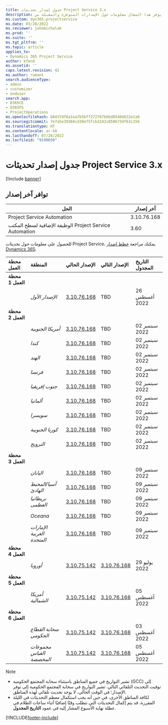 ```yaml
---
title: جدول إصدار تحديثات Project Service 3.x
description: يوفر هذا المقال معلومات حول الإصدارات المتوفرة والمقبلة من Dynamics 365 Project Service Automation.
ms.custom: dyn365-projectservice
ms.date: 03/28/2022
ms.reviewer: johnmichalak
ms.prod: ''
ms.suite: ''
ms.tgt_pltfrm: ''
ms.topic: article
applies_to:
- Dynamics 365 Project Service
author: kfend
ms.assetid: ''
caps.latest.revision: 42
ms.author: rumant
search.audienceType:
- admin
- customizer
- enduser
search.app:
- D365CE
- D365PS
- ProjectOperations
ms.openlocfilehash: b8437df6a1ea7b5bff272767b6bd0540d632e1a0
ms.sourcegitcommit: 7e7a5e39360cd30ef5fcb3242c050673df63c156
ms.translationtype: HT
ms.contentlocale: ar-SA
ms.lasthandoff: 07/26/2022
ms.locfileid: "9190650"
---
```

# <a name="update-release-schedule-for-project-service-3x"></a>جدول إصدار تحديثات Project Service 3.x

[!include [banner](../includes/psa-now-project-operations.md)]

## <a name="latest-version-availability"></a>توافر آخر إصدار

| الحل  | آخر إصدار |
|-------|----|
| Project Service Automation    | 3.10.76.168  |
| الوظيفة الإضافية لسطح المكتب Project Service Automation                | 3.60          |

للحصول على معلومات حول تحديثات Project Service، يمكنك مراجعة [خطط إصدار Dynamics 365](/dynamics365/release-plans/). 

| محطة العمل  | المنطقة | الإصدار الحالي | الإصدار التالي |  التاريخ المجدول
| :---   | :---   | :---   | :---   |:---   |         
|<strong>محطة العمل 1</strong> | |  |  | |
| | <i>الإصدار الأول</i> | [3.10.76.168](whats-new-ur-45.md) | TBD | 26 ‏‏أغسطس 2022
|<strong>محطة العمل 2</strong> | |  |  | |
| | <i>أمريكا الجنوبية</i> | [3.10.76.168](whats-new-ur-45.md) | TBD | 02 سبتمبر 2022
| | <i>كندا</i> | [3.10.76.168](whats-new-ur-45.md) | TBD | 02 سبتمبر 2022
| | <i>الهند</i> | [3.10.76.168](whats-new-ur-45.md) | TBD | 02 سبتمبر 2022
| | <i>فرنسا</i> | [3.10.76.168](whats-new-ur-45.md) | TBD | 02 سبتمبر 2022
| | <i>جنوب إفريقيا</i> | [3.10.76.168](whats-new-ur-45.md) | TBD | 02 سبتمبر 2022
| | <i>ألمانيا</i> | [3.10.76.168](whats-new-ur-45.md) | TBD | 02 سبتمبر 2022
| | <i>سويسرا</i> | [3.10.76.168](whats-new-ur-45.md) | TBD | 02 سبتمبر 2022
| | <i>كوريا الجنوبية</i> | [3.10.76.168](whats-new-ur-45.md) | TBD | 02 سبتمبر 2022
| | <i>النرويج</i> | [3.10.76.168](whats-new-ur-45.md) | TBD | 02 سبتمبر 2022
|<strong>محطة العمل 3</strong> | |  |  | |
| | <i>اليابان</i> | [3.10.76.168](whats-new-ur-45.md) | TBD | 09 سبتمبر 2022
| | <i>آسيا/المحيط الهادئ</i> | [3.10.76.168](whats-new-ur-45.md) | TBD | 09 سبتمبر 2022
| | <i>بريطانيا العظمى</i> | [3.10.76.168](whats-new-ur-45.md) | TBD | 09 سبتمبر 2022
| | <i>Oceana</i> | [3.10.76.168](whats-new-ur-45.md) | TBD | 09 سبتمبر 2022
| | <i>الإمارات العربية المتحدة</i> | [3.10.76.168](whats-new-ur-45.md) | TBD | 09 سبتمبر 2022
|<strong>محطة العمل 4</strong> | |  |  | |
| | <i>‏‏أوروبا</i> | [3.10.75.142](whats-new-ur-44.md) | [3.10.76.168](whats-new-ur-45.md) | 29 يوليو 2022
|<strong>محطة العمل 5</strong> | |  |  | |
| | <i>أمريكا الشمالية</i> | [3.10.75.142](whats-new-ur-44.md) | [3.10.76.168](whats-new-ur-45.md) | 05 ‏‏أغسطس 2022
|<strong>محطة العمل 6</strong> | |  |  | |
| | <i>سحابة القطاع الحكومي</i> | [3.10.75.142](whats-new-ur-44.md) | [3.10.76.168](whats-new-ur-45.md) | 03 ‏‏أغسطس 2022
| | <i>مجموعات القياس المخصصة</i> | [3.10.75.142](whats-new-ur-44.md) | [3.10.76.168](whats-new-ur-45.md) | 05 ‏‏أغسطس 2022




>[!Note]
> - تشير التواريخ في جميع المناطق باستثناء سحابة المجتمع الحكومية (GCC) إلى توقيت التحديث التلقائي التالي. تشير التواريخ في سحابة المجتمع الحكومية إلى توفر الإصدار؛ في الوقت الحالي، لا يوجد تحديث تلقائي لهذه المناطق.
> - لكافة المناطق الأخرى، في حين أنه يجب استكمال معظم التحديثات في الليلة المقررة، قد يتم إكمال التحديثات التي تتطلب وقتًا إضافيًا أثناء ساعات الظلام في عطلة نهاية الأسبوع المشار إليه في عمود **التاريخ المجدول**.


[!INCLUDE[footer-include](../includes/footer-banner.md)]

